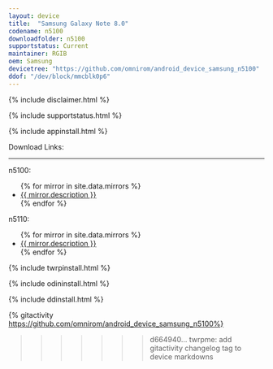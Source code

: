 ```yaml
---
layout: device
title:  "Samsung Galaxy Note 8.0"
codename: n5100
downloadfolder: n5100
supportstatus: Current
maintainer: RGIB
oem: Samsung
devicetree: "https://github.com/omnirom/android_device_samsung_n5100"
ddof: "/dev/block/mmcblk0p6"
---
```


{% include disclaimer.html %}

{% include supportstatus.html %}

{% include appinstall.html %}

<div class='page-heading'>Download Links:</div>
<hr />
<p class="text">n5100:</p>
<ul>
{% for mirror in site.data.mirrors %}
  <li>
    <a href="{{ mirror.baseurl }}n5100">
      {{ mirror.description }}
    </a>
  </li>
{% endfor %}
</ul>
<p class="text">n5110:</p>
<ul>
{% for mirror in site.data.mirrors %}
  <li>
    <a href="{{ mirror.baseurl }}n5110">
      {{ mirror.description }}
    </a>
  </li>
{% endfor %}
</ul>

{% include twrpinstall.html %}

{% include odininstall.html %}

{% include ddinstall.html %}

{% gitactivity  https://github.com/omnirom/android_device_samsung_n5100%}
>>>>>>> d664940... twrpme: add gitactivity changelog tag to device markdowns
